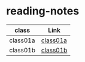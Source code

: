 # reading-notes

| class        | Link                     |
| ------------ | ------------------------ |
| class01a     | [class01a](./class1a.md) |
| class01b     | [class01b](./class1b.md) |

